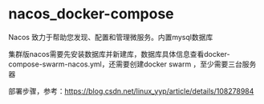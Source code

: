 # nacos_docker-compose
Nacos 致力于帮助您发现、配置和管理微服务。内置mysql数据库
>
集群版nacos需要先安装数据库并新建库，数据库具体信息查看docker-compose-swarm-nacos.yml，还需要创建docker swarm ，至少需要三台服务器
>
部署步骤，参考：https://blog.csdn.net/linux_yyp/article/details/108278984
